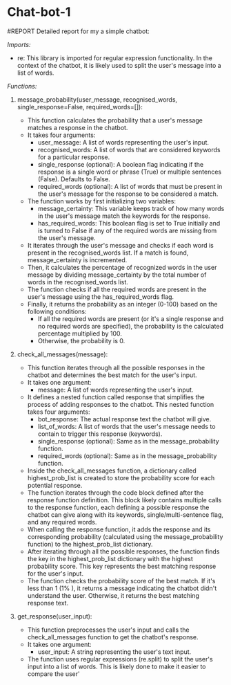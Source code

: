 # Chat-bot-1
#REPORT
Detailed report for my a simple chatbot:

*Imports:*

* re: This library is imported for regular expression functionality. In the context of the chatbot, it is likely used to split the user's message into a list of words.

*Functions:*

1. message_probability(user_message, recognised_words, single_response=False, required_words=[]):
   * This function calculates the probability that a user's message matches a response in the chatbot.
   * It takes four arguments:
      * user_message: A list of words representing the user's input.
      * recognised_words: A list of words that are considered keywords for a particular response.
      * single_response (optional): A boolean flag indicating if the response is a single word or phrase (True) or multiple sentences (False). Defaults to False.
      * required_words (optional): A list of words that must be present in the user's message for the response to be considered a match.
   * The function works by first initializing two variables:
      * message_certainty: This variable keeps track of how many words in the user's message match the keywords for the response.
      * has_required_words: This boolean flag is set to True initially and is turned to False if any of the required words are missing from the user's message.
   * It iterates through the user's message and checks if each word is present in the recognised_words list. If a match is found, message_certainty is incremented.
   * Then, it calculates the percentage of recognized words in the user message by dividing message_certainty by the total number of words in the recognised_words list.
   * The function checks if all the required words are present in the user's message using the has_required_words flag.
   * Finally, it returns the probability as an integer (0-100) based on the following conditions:
      * If all the required words are present (or it's a single response and no required words are specified), the probability is the calculated percentage multiplied by 100.
      * Otherwise, the probability is 0.

2. check_all_messages(message):
   * This function iterates through all the possible responses in the chatbot and determines the best match for the user's input.
   * It takes one argument:
      * message: A list of words representing the user's input.
   * It defines a nested function called response that simplifies the process of adding responses to the chatbot. This nested function takes four arguments:
      * bot_response: The actual response text the chatbot will give.
      * list_of_words: A list of words that the user's message needs to contain to trigger this response (keywords).
      * single_response (optional): Same as in the message_probability function.
      * required_words (optional): Same as in the message_probability function.
   * Inside the check_all_messages function, a dictionary called highest_prob_list is created to store the probability score for each potential response.
   * The function iterates through the code block defined after the response function definition. This block likely contains multiple calls to the response function, each defining a possible response the chatbot can give along with its keywords, single/multi-sentence flag, and any required words.
   * When calling the response function, it adds the response and its corresponding probability (calculated using the message_probability function) to the highest_prob_list dictionary.
   * After iterating through all the possible responses, the function finds the key in the highest_prob_list dictionary with the highest probability score. This key represents the best matching response for the user's input.
   * The function checks the probability score of the best match. If it's less than 1 (1% ), it returns a message indicating the chatbot didn't understand the user. Otherwise, it returns the best matching response text.

3. get_response(user_input):
   * This function preprocesses the user's input and calls the check_all_messages function to get the chatbot's response.
   * It takes one argument:
      * user_input: A string representing the user's text input.
   * The function uses regular expressions (re.split) to split the user's input into a list of words. This is likely done to make it easier to compare the user'
